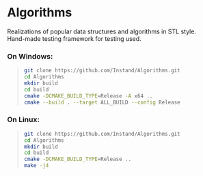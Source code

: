 # Algorithms
Realizations of popular data structures and algorithms in STL style. <br />
Hand-made testing framework for testing used. <br />

### On Windows:<br/>

>```sh
>git clone https://github.com/Instand/Algorithms.git
>cd Algorithms
>mkdir build
>cd build
>cmake -DCMAKE_BUILD_TYPE=Release -A x64 ..
>cmake --build . --target ALL_BUILD --config Release

### On Linux:<br/>
>```sh
>git clone https://github.com/Instand/Algorithms.git
>cd Algorithms
>mkdir build
>cd build
>cmake -DCMAKE_BUILD_TYPE=Release ..
>make -j4
